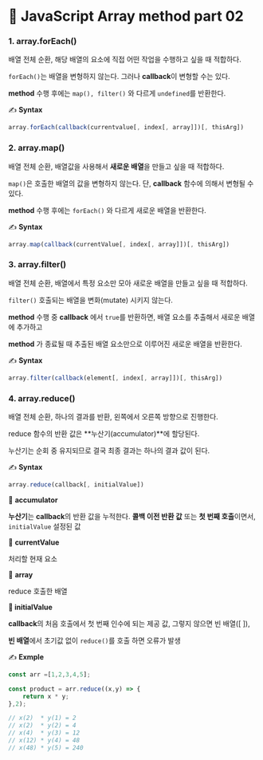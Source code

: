 # 📄 JavaScript Array method part 02

### 1. array.forEach\(\)

배열 전체 순환, 해당 배열의 요소에 직접 어떤 작업을 수행하고 싶을 때 적합하다.

`forEach()`는 배열을 변형하지 않는다. 그러나 **callback**이 변형할 수는 있다.

**method** 수행 후에는 `map(), filter()` 와 다르게 `undefined`를 반환한다.

✍ **Syntax**

```javascript
array.forEach(callback(currentvalue[, index[, array]])[, thisArg])
```

### 2. array.map\(\)

배열 전체 순환, 배열값을 사용해서 **새로운 배열**을 만들고 싶을 때 적합하다.

`map()`은 호출한 배열의 값을 변형하지 않는다. 단, **callback** 함수에 의해서 변형될 수 있다.

**method** 수행 후에는 `forEach()` 와 다르게 새로운 배열을 반환한다.

✍ **Syntax**

```javascript
array.map(callback(currentValue[, index[, array]])[, thisArg])
```

### 3. array.filter\(\)

배열 전체 순환, 배열에서 특정 요소만 모아 새로운 배열을 만들고 싶을 때 적합하다.

`filter()` 호출되는 배열을 변화\(mutate\) 시키지 않는다.

**method** 수행 중 **callback** 에서 `true`를 반환하면, 배열 요소를 추출해서 새로운 배열에 추가하고

**method** 가 종료될 때 추출된 배열 요소만으로 이루어진 새로운 배열을 반환한다.

✍ **Syntax**

```javascript
array.filter(callback(element[, index[, array]])[, thisArg])
```

### 4. array.reduce\(\)

배열 전체 순환, 하나의 결과를 반환, 왼쪽에서 오른쪽 방향으로 진행한다.

reduce 함수의 반환 값은 **누산기\(accumulator\)**에 할당된다.

누산기는 순회 중 유지되므로 결국 최종 결과는 하나의 결과 값이 된다.

✍ **Syntax**

```javascript
array.reduce(callback[, initialValue])
```

📄 **accumulator**

**누산기**는 **callback**의 반환 값을 누적한다. **콜백 이전 반환 값** 또는 **첫 번째 호출**이면서, `initialValue` 설정된 값

📄 **currentValue**

처리할 현재 요소

📄 **array**

reduce 호출한 배열

**📄 initialValue**

**callback**의 처음 호출에서 첫 번째 인수에 되는 제공 값, 그렇지 않으면 빈 배열\(\[ \]\),

**빈 배열**에서 초기값 없이 `reduce()`를 호출 하면 오류가 발생

✍ **Exmple**

```javascript
const arr =[1,2,3,4,5];

const product = arr.reduce((x,y) => {
	return x * y;
},2);

// x(2)  * y(1) = 2
// x(2)  * y(2) = 4
// x(4)  * y(3) = 12
// x(12) * y(4) = 48
// x(48) * y(5) = 240
```

